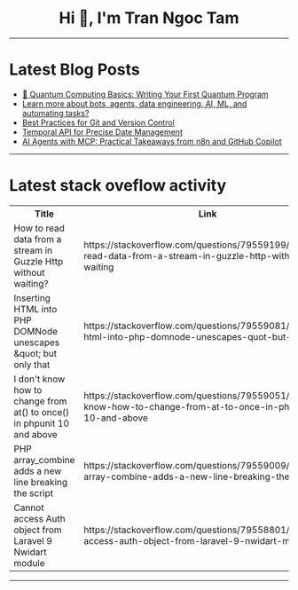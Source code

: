 <h1 align="center">Hi 👋, I'm Tran Ngoc Tam</h1>

---

# Latest Blog Posts 
<!-- BLOG-POST-LIST:START -->
- [🧠 Quantum Computing Basics: Writing Your First Quantum Program](https://dev.to/info_generalhazedawn_a3d/quantum-computing-basics-writing-your-first-quantum-program-39o4)
- [Learn more about bots, agents, data engineering, AI, ML, and automating tasks?](https://dev.to/sunny7899/learn-more-about-bots-agents-data-engineering-ai-ml-and-automating-tasks-4o1i)
- [Best Practices for Git and Version Control](https://dev.to/aneeqakhan/best-practices-for-git-and-version-control-588m)
- [Temporal API for Precise Date Management](https://dev.to/omriluz1/temporal-api-for-precise-date-management-kjn)
- [AI Agents with MCP: Practical Takeaways from n8n and GitHub Copilot](https://dev.to/rubenoostinga/ai-agents-with-mcp-practical-takeaways-from-n8n-and-github-copilot-cd4)
<!-- BLOG-POST-LIST:END -->

---

# Latest stack oveflow activity
<table>
  <tr><th>Title</th><th>Link</th></tr>
  <!-- STACKOVERFLOW:START --><tr><td>How to read data from a stream in Guzzle Http without waiting?</td><td>https://stackoverflow.com/questions/79559199/how-to-read-data-from-a-stream-in-guzzle-http-without-waiting</td></tr><tr><td>Inserting HTML into PHP DOMNode unescapes &amp;quot; but only that</td><td>https://stackoverflow.com/questions/79559081/inserting-html-into-php-domnode-unescapes-quot-but-only-that</td></tr><tr><td>I don&#39;t know how to change from at&lpar;&rpar; to once&lpar;&rpar; in phpunit 10 and above</td><td>https://stackoverflow.com/questions/79559051/i-dont-know-how-to-change-from-at-to-once-in-phpunit-10-and-above</td></tr><tr><td>PHP array_combine adds a new line breaking the script</td><td>https://stackoverflow.com/questions/79559009/php-array-combine-adds-a-new-line-breaking-the-script</td></tr><tr><td>Cannot access Auth object from Laravel 9 Nwidart module</td><td>https://stackoverflow.com/questions/79558801/cannot-access-auth-object-from-laravel-9-nwidart-module</td></tr><!-- STACKOVERFLOW:END -->
</table>

---


